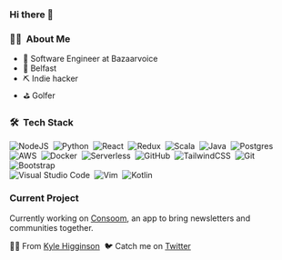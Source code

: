 ### Hi there 👋


### :technologist: &nbsp;About Me

- 🔭 Software Engineer at Bazaarvoice
- 📍 Belfast
- ⛏️ Indie hacker
- ⛳ Golfer

### 🛠 &nbsp;Tech Stack
![NodeJS](https://img.shields.io/badge/node.js-%2343853D.svg?&style=for-the-badge&logo=node.js&logoColor=white)&nbsp;
![Python](https://img.shields.io/badge/python-%2314354C.svg?&style=for-the-badge&logo=python&logoColor=white)&nbsp;
![React](https://img.shields.io/badge/react-%2320232a.svg?&style=for-the-badge&logo=react&logoColor=%2361DAFB)&nbsp;
![Redux](https://img.shields.io/badge/redux-%23593d88.svg?&style=for-the-badge&logo=redux&logoColor=white)&nbsp;
![Scala](https://img.shields.io/badge/scala-%23DC322F.svg?&style=for-the-badge&logo=scala&logoColor=white)&nbsp;
![Java](https://img.shields.io/badge/java-%23ED8B00.svg?&style=for-the-badge&logo=java&logoColor=white)&nbsp;
![Postgres](https://img.shields.io/badge/postgres-%23316192.svg?&style=for-the-badge&logo=postgresql&logoColor=white)&nbsp;
![AWS](https://img.shields.io/badge/AWS-%23FF9900.svg?&style=for-the-badge&logo=amazon-aws&logoColor=white)&nbsp;
![Docker](https://img.shields.io/badge/docker-%230db7ed.svg?&style=for-the-badge&logo=docker&logoColor=white)&nbsp;
![Serverless](https://img.shields.io/static/v1?label=Serverless&message=Serverless&color=orange)&nbsp;
![GitHub](https://img.shields.io/badge/github-%23121011.svg?&style=for-the-badge&logo=github&logoColor=white)&nbsp;
![TailwindCSS](https://img.shields.io/badge/tailwindcss-%2338B2AC.svg?&style=for-the-badge&logo=tailwind-css&logoColor=white)&nbsp;
![Git](https://img.shields.io/badge/git-%23F05033.svg?&style=for-the-badge&logo=git&logoColor=white)&nbsp;
![Bootstrap](https://img.shields.io/badge/-Bootstrap-333333?style=flat&logo=bootstrap&logoColor=563D7C)\
![Visual Studio Code](https://img.shields.io/badge/VisualStudioCode-0078d7.svg?&style=for-the-badge&logo=visual-studio-code&logoColor=white)&nbsp;
![Vim](https://img.shields.io/badge/VIM-%2311AB00.svg?&style=for-the-badge&logo=vim&logoColor=white)&nbsp;
![Kotlin](https://img.shields.io/badge/kotlin-%230095D5.svg?&style=for-the-badge&logo=kotlin&logoColor=white)&nbsp;

### Current Project
Currently working on [Consoom](https://www.producthunt.com/posts/consoom), an app to bring newsletters and communities together.

👨‍💻 From [Kyle Higginson](https://github.com/kylehigginson)&nbsp;
🐦 Catch me on [Twitter](https://twitter.com/kyle__higginson)
